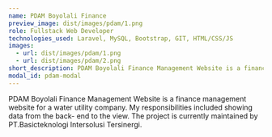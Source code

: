 ```yaml
---
name: PDAM Boyolali Finance
preview_image: dist/images/pdam/1.png
role: Fullstack Web Developer
technologies_used: Laravel, MySQL, Bootstrap, GIT, HTML/CSS/JS
images: 
  - url: dist/images/pdam/1.png
  - url: dist/images/pdam/2.png
short_description: PDAM Boyolali Finance Management Website is a finance management website for a water utility company.
modal_id: pdam-modal
---
```

PDAM Boyolali Finance Management Website is a finance management website for a water utility company. My responsibilities included showing data from the back- end to the view. The project is currently maintained by PT.Basicteknologi Intersolusi Tersinergi.
